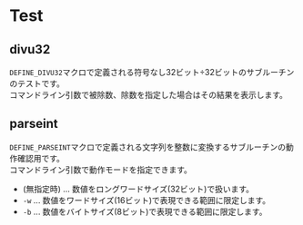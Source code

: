 # Test

## divu32
`DEFINE_DIVU32`マクロで定義される符号なし32ビット÷32ビットのサブルーチンのテストです。  
コマンドライン引数で被除数、除数を指定した場合はその結果を表示します。


## parseint
`DEFINE_PARSEINT`マクロで定義される文字列を整数に変換するサブルーチンの動作確認用です。  
コマンドライン引数で動作モードを指定できます。
- (無指定時) ... 数値をロングワードサイズ(32ビット)で扱います。
- `-w` ... 数値をワードサイズ(16ビット)で表現できる範囲に限定します。
- `-b` ... 数値をバイトサイズ(8ビット)で表現できる範囲に限定します。
